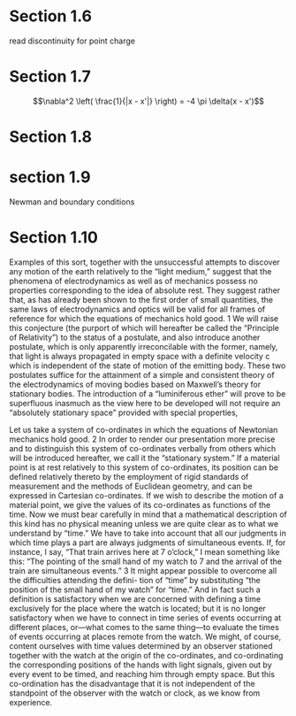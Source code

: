 # Section 1.6

read discontinuity for point charge



# Section 1.7
$$\nabla^2 \left( \frac{1}{|x - x'|} \right) = -4 \pi \delta(x - x')$$

# Section 1.8

# section 1.9
Newman and boundary conditions

# Section 1.10

Examples of this sort, together with the unsuccessful attempts to discover
any motion of the earth relatively to the “light medium,” suggest that the
phenomena of electrodynamics as well as of mechanics possess no properties
corresponding to the idea of absolute rest. They suggest rather that, as has
already been shown to the first order of small quantities, the same laws of
electrodynamics and optics will be valid for all frames of reference for which the
equations of mechanics hold good. 1 We will raise this conjecture (the purport
of which will hereafter be called the “Principle of Relativity”) to the status
of a postulate, and also introduce another postulate, which is only apparently
irreconcilable with the former, namely, that light is always propagated in empty
space with a definite velocity c which is independent of the state of motion of the
emitting body. These two postulates suffice for the attainment of a simple and
consistent theory of the electrodynamics of moving bodies based on Maxwell’s
theory for stationary bodies. The introduction of a “luminiferous ether” will
prove to be superfluous inasmuch as the view here to be developed will not
require an “absolutely stationary space” provided with special properties,

Let us take a system of co-ordinates in which the equations of Newtonian
mechanics hold good. 2 In order to render our presentation more precise and
to distinguish this system of co-ordinates verbally from others which will be
introduced hereafter, we call it the “stationary system.”
If a material point is at rest relatively to this system of co-ordinates, its
position can be defined relatively thereto by the employment of rigid standards
of measurement and the methods of Euclidean geometry, and can be expressed
in Cartesian co-ordinates.
If we wish to describe the motion of a material point, we give the values of
its co-ordinates as functions of the time. Now we must bear carefully in mind
that a mathematical description of this kind has no physical meaning unless
we are quite clear as to what we understand by “time.” We have to take into
account that all our judgments in which time plays a part are always judgments
of simultaneous events. If, for instance, I say, “That train arrives here at 7
o’clock,” I mean something like this: “The pointing of the small hand of my
watch to 7 and the arrival of the train are simultaneous events.” 3
It might appear possible to overcome all the difficulties attending the defini-
tion of “time” by substituting “the position of the small hand of my watch” for
“time.” And in fact such a definition is satisfactory when we are concerned with
defining a time exclusively for the place where the watch is located; but it is no longer satisfactory when we have to connect in time series of events occurring
at different places, or—what comes to the same thing—to evaluate the times of
events occurring at places remote from the watch.
We might, of course, content ourselves with time values determined by an
observer stationed together with the watch at the origin of the co-ordinates,
and co-ordinating the corresponding positions of the hands with light signals, given out by every event to be timed, and reaching him through empty space.
But this co-ordination has the disadvantage that it is not independent of the standpoint of the observer with the watch or clock, as we know from experience.

